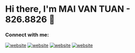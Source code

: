# Hi there, I'm MAI VAN TUAN - 826.8826 👋 
### Connect with me:
[![website](./img/facebook-dark1.svg)](https://www.facebook.com/vahtyah/#gh-dark-mode-only)
[![website](./img/facebook-light.svg)](https://www.facebook.com/vahtyah/#gh-light-mode-only)
[![website](./img/instagram-light.svg)](https://www.instagram.com/826.8826/#gh-light-mode-only)
[![website](./img/instagram-dark.svg)](https://www.instagram.com/826.8826/#gh-dark-mode-only)
